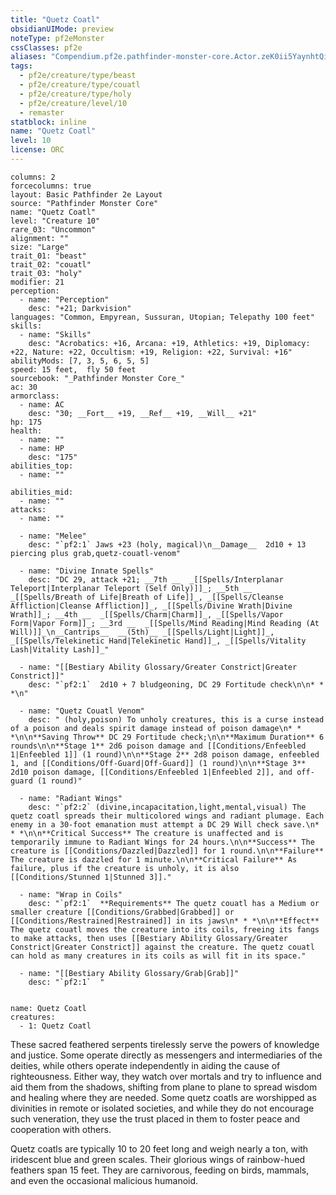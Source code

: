 ```yaml
---
title: "Quetz Coatl"
obsidianUIMode: preview
noteType: pf2eMonster
cssClasses: pf2e
aliases: "Compendium.pf2e.pathfinder-monster-core.Actor.zeK0ii5YaynhtQi0" 
tags:
  - pf2e/creature/type/beast
  - pf2e/creature/type/couatl
  - pf2e/creature/type/holy
  - pf2e/creature/level/10
  - remaster
statblock: inline
name: "Quetz Coatl"
level: 10
license: ORC
---
```


```statblock
columns: 2
forcecolumns: true
layout: Basic Pathfinder 2e Layout
source: "Pathfinder Monster Core"
name: "Quetz Coatl"
level: "Creature 10"
rare_03: "Uncommon"
alignment: ""
size: "Large"
trait_01: "beast"
trait_02: "couatl"
trait_03: "holy"
modifier: 21
perception:
  - name: "Perception"
    desc: "+21; Darkvision"
languages: "Common, Empyrean, Sussuran, Utopian; Telepathy 100 feet"
skills:
  - name: "Skills"
    desc: "Acrobatics: +16, Arcana: +19, Athletics: +19, Diplomacy: +22, Nature: +22, Occultism: +19, Religion: +22, Survival: +16"
abilityMods: [7, 3, 5, 6, 5, 5]
speed: 15 feet,  fly 50 feet
sourcebook: "_Pathfinder Monster Core_"
ac: 30
armorclass:
  - name: AC
    desc: "30; __Fort__ +19, __Ref__ +19, __Will__ +21"
hp: 175
health:
  - name: ""
  - name: HP
    desc: "175"
abilities_top:
  - name: ""

abilities_mid:
  - name: ""
attacks:
  - name: ""

  - name: "Melee"
    desc: "`pf2:1` Jaws +23 (holy, magical)\n__Damage__  2d10 + 13 piercing plus grab,quetz-couatl-venom"

  - name: "Divine Innate Spells"
    desc: "DC 29, attack +21; __7th __  _[[Spells/Interplanar Teleport|Interplanar Teleport (Self Only)]]_; __5th __  _[[Spells/Breath of Life|Breath of Life]]_, _[[Spells/Cleanse Affliction|Cleanse Affliction]]_, _[[Spells/Divine Wrath|Divine Wrath]]_; __4th __  _[[Spells/Charm|Charm]]_, _[[Spells/Vapor Form|Vapor Form]]_; __3rd __  _[[Spells/Mind Reading|Mind Reading (At Will)]]_\n__Cantrips__  __(5th)__ _[[Spells/Light|Light]]_, _[[Spells/Telekinetic Hand|Telekinetic Hand]]_, _[[Spells/Vitality Lash|Vitality Lash]]_"

  - name: "[[Bestiary Ability Glossary/Greater Constrict|Greater Constrict]]"
    desc: "`pf2:1`  2d10 + 7 bludgeoning, DC 29 Fortitude check\n\n* * *\n"

  - name: "Quetz Couatl Venom"
    desc: " (holy,poison) To unholy creatures, this is a curse instead of a poison and deals spirit damage instead of poison damage\n* * *\n\n**Saving Throw** DC 29 Fortitude check;\n\n**Maximum Duration** 6 rounds\n\n**Stage 1** 2d6 poison damage and [[Conditions/Enfeebled 1|Enfeebled 1]] (1 round)\n\n**Stage 2** 2d8 poison damage, enfeebled 1, and [[Conditions/Off-Guard|Off-Guard]] (1 round)\n\n**Stage 3** 2d10 poison damage, [[Conditions/Enfeebled 1|Enfeebled 2]], and off-guard (1 round)"

  - name: "Radiant Wings"
    desc: "`pf2:2` (divine,incapacitation,light,mental,visual) The quetz coatl spreads their multicolored wings and radiant plumage. Each enemy in a 30-foot emanation must attempt a DC 29 Will check save.\n* * *\n\n**Critical Success** The creature is unaffected and is temporarily immune to Radiant Wings for 24 hours.\n\n**Success** The creature is [[Conditions/Dazzled|Dazzled]] for 1 round.\n\n**Failure** The creature is dazzled for 1 minute.\n\n**Critical Failure** As failure, plus if the creature is unholy, it is also [[Conditions/Stunned 1|Stunned 3]]."

  - name: "Wrap in Coils"
    desc: "`pf2:1`  **Requirements** The quetz couatl has a Medium or smaller creature [[Conditions/Grabbed|Grabbed]] or [[Conditions/Restrained|Restrained]] in its jaws\n* * *\n\n**Effect** The quetz couatl moves the creature into its coils, freeing its fangs to make attacks, then uses [[Bestiary Ability Glossary/Greater Constrict|Greater Constrict]] against the creature. The quetz couatl can hold as many creatures in its coils as will fit in its space."

  - name: "[[Bestiary Ability Glossary/Grab|Grab]]"
    desc: "`pf2:1`  "
 
```

```encounter-table
name: Quetz Coatl
creatures:
  - 1: Quetz Coatl
```



These sacred feathered serpents tirelessly serve the powers of knowledge and justice. Some operate directly as messengers and intermediaries of the deities, while others operate independently in aiding the cause of righteousness. Either way, they watch over mortals and try to influence and aid them from the shadows, shifting from plane to plane to spread wisdom and healing where they are needed. Some quetz coatls are worshipped as divinities in remote or isolated societies, and while they do not encourage such veneration, they use the trust placed in them to foster peace and cooperation with others.

Quetz coatls are typically 10 to 20 feet long and weigh nearly a ton, with iridescent blue and green scales. Their glorious wings of rainbow-hued feathers span 15 feet. They are carnivorous, feeding on birds, mammals, and even the occasional malicious humanoid.
